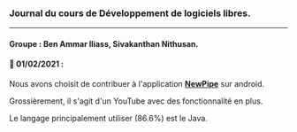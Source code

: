### Journal du cours de Développement de logiciels libres.

***
#### __Groupe__ : Ben Ammar Iliass, Sivakanthan Nithusan.   

#### 📅 __01/02/2021__ : 

Nous avons choisit de contribuer à l'application __[NewPipe](https://github.com/TeamNewPipe/NewPipe)__ sur android.

Grossièrement, il s'agit d'un YouTube avec des fonctionnalité en plus.

Le langage principalement utiliser (86.6%) est le Java.
